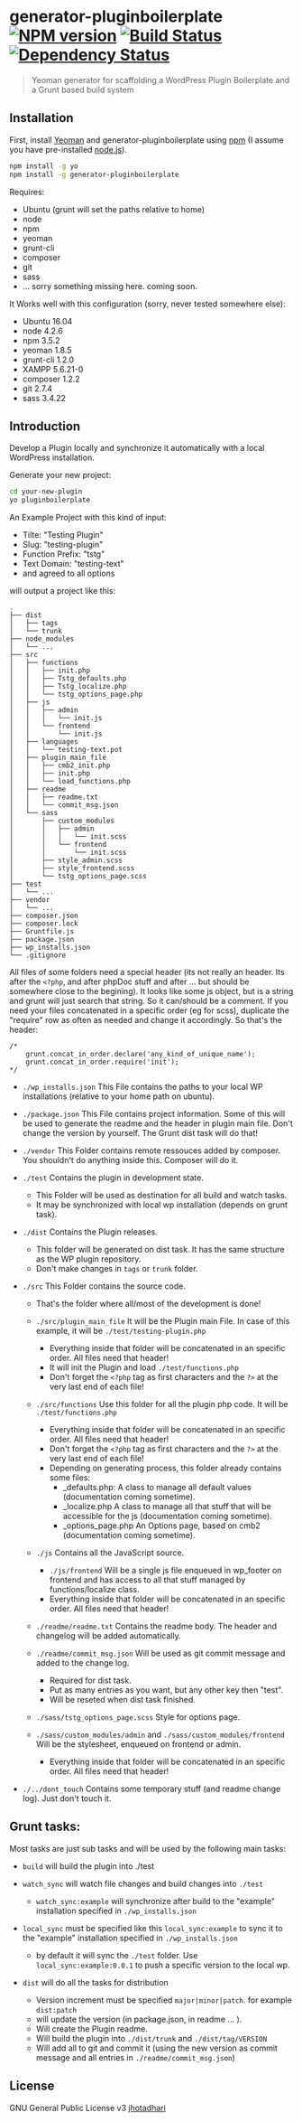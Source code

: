 # generator-pluginboilerplate [![NPM version][npm-image]][npm-url] [![Build Status][travis-image]][travis-url] [![Dependency Status][daviddm-image]][daviddm-url]
> Yeoman generator for scaffolding a WordPress Plugin Boilerplate and a Grunt based build system



## Installation

First, install [Yeoman](http://yeoman.io) and generator-pluginboilerplate using [npm](https://www.npmjs.com/) (I assume you have pre-installed [node.js](https://nodejs.org/)).

```bash
npm install -g yo
npm install -g generator-pluginboilerplate
```

Requires:
* Ubuntu  (grunt will set the paths relative to home)
* node
* npm
* yeoman
* grunt-cli
* composer
* git
* sass
* ... sorry something missing here. coming soon.

It Works well with this configuration (sorry, never tested somewhere else):
* Ubuntu 16.04
* node 4.2.6
* npm 3.5.2
* yeoman 1.8.5
* grunt-cli 1.2.0
* XAMPP 5.6.21-0
* composer 1.2.2
* git 2.7.4
* sass 3.4.22


## Introduction

Develop a Plugin locally and synchronize it automatically with a local WordPress installation.

Generate your new project:

```bash
cd your-new-plugin
yo pluginboilerplate
```

An Example Project with this kind of input:
* Tilte: "Testing Plugin"
* Slug: "testing-plugin"
* Function Prefix: "tstg"
* Text Domain: "testing-text"
* and agreed to all options

will output a project like this:

```
.
├── dist
│   ├── tags
│   └── trunk
├── node_modules
│   └── ...
├── src
│   ├── functions
│   │   ├── init.php
│   │   ├── Tstg_defaults.php
│   │   ├── Tstg_localize.php
│   │   └── tstg_options_page.php
│   ├── js
│   │   ├── admin
│   │   │   └── init.js
│   │   └── frontend
│   │       └── init.js
│   ├── languages
│   │   └── testing-text.pot
│   ├── plugin_main_file
│   │   ├── cmb2_init.php
│   │   ├── init.php
│   │   └── load_functions.php
│   ├── readme
│   │   ├── readme.txt
│   │   └── commit_msg.json
│   └── sass
│       ├── custom_modules
│       │   ├── admin
│       │   │   └── init.scss
│       │   └── frontend
│       │       └── init.scss
│       ├── style_admin.scss
│       ├── style_frontend.scss
│       └── tstg_options_page.scss
├── test
│   └── ...
├── vendor
│   └── ...
├── composer.json
├── composer.lock
├── Gruntfile.js
├── package.json
├── wp_installs.json
└── .gitignore
```


All files of some folders need a special header (its not really an header. Its after the ```<?php```, and after phpDoc stuff and after ... but should be somewhere close to the begining).
It looks like some js object, but is a string and grunt will just search that string. So it can/should be a comment.
If you need your files concatenated in a specific order (eg for scss), duplicate the "require" row as often as needed and change it accordingly.
So that's the header:
```
/*
	grunt.concat_in_order.declare('any_kind_of_unique_name');
	grunt.concat_in_order.require('init');
*/
```


* ```./wp_installs.json``` This File contains the paths to your local WP installations (relative to your home path on ubuntu).

* ```./package.json``` This File contains project information. Some of this will be used to generate the readme and the header in plugin main file. Don't change the version by yourself. The Grunt dist task will do that!

* ```./vendor``` This Folder contains remote ressouces added by composer. You shouldn't do anything inside this. Composer will do it.

* ```./test``` Contains the plugin in development state.
  * This Folder will be used as destination for all build and watch tasks.
  * It may be synchronized with local wp installation (depends on grunt task).

* ```./dist``` Contains the Plugin releases.
  * This folder will be generated on dist task. It has the same structure as the WP plugin repository.
  * Don't make changes in ```tags``` or ```trunk``` folder.

* ```./src``` This Folder contains the source code.
  * That's the folder where all/most of the development is done!

  * ```./src/plugin_main_file``` It will be the Plugin main File. In case of this example, it will be ```./test/testing-plugin.php```
    * Everything inside that folder will be concatenated in an specific order. All files need that header!
    * It will init the Plugin and load ```./test/functions.php```
    * Don't forget the ```<?php``` tag as first characters and the ```?>``` at the very last end of each file!

  * ```./src/functions``` Use this folder for all the plugin php code. It will be ```./test/functions.php```
    * Everything inside that folder will be concatenated in an specific order. All files need that header!
    * Don't forget the ```<?php``` tag as first characters and the ```?>``` at the very last end of each file!
    * Depending on generating process, this folder already contains some files:
      *  _defaults.php: A class to manage all default values (documentation coming sometime).
      *  _localize.php A class to manage all that stuff that will be accessible for the js (documentation coming sometime).
      *  _options_page.php An Options page, based on cmb2 (documentation coming sometime).

  * ```./js``` Contains all the JavaScript source.
    * ```./js/frontend``` Will be a single js file enqueued in wp_footer on frontend and has access to all that stuff managed by functions/localize class.
    * Everything inside that folder will be concatenated in an specific order. All files need that header!

  * ```./readme/readme.txt``` Contains the readme body. The header and changelog will be added automatically.

  * ```./readme/commit_msg.json``` Will be used as git commit message and added to the change log.
    * Required for dist task.
    * Put as many entries as you want, but any other key then "test".
    * Will be reseted when dist task finished.

  * ```./sass/tstg_options_page.scss``` Style for options page.

  * ```./sass/custom_modules/admin``` and ```./sass/custom_modules/frontend``` Will be the stylesheet, enqueued on frontend or admin.
    * Everything inside that folder will be concatenated in an specific order. All files need that header!

* ```./../dont_touch``` Contains some temporary stuff (and readme change log). Just don't touch it.



## Grunt tasks:
Most tasks are just sub tasks and will be used by the following main tasks:

* ```build``` will build the plugin into ./test

* ```watch_sync``` will watch file changes and build changes into ```./test```
  * ```watch_sync:example``` will synchronize after build to the "example" installation specified in ```./wp_installs.json```

* ```local_sync``` must be specified like this ```local_sync:example``` to sync it to the "example" installation specified in ```./wp_installs.json```
  * by default it will sync the ```./test``` folder. Use ```local_sync:example:0.0.1``` to push a specific version to the local wp.

* ```dist``` will do all the tasks for distribution
  * Version increment must be specified ```major|minor|patch```. for example ```dist:patch```
  * will update the version (in package.json, in readme ... ).
  * Will create the Plugin readme.
  * Will build the plugin into ```./dist/trunk``` and ```./dist/tag/VERSION```
  * Will add all to git and commit it (using the new version as commit message and all entries in ```./readme/commit_msg.json```)


## License

GNU General Public License v3 [jhotadhari](http://waterproof-webdesign.info/)


[npm-image]: https://badge.fury.io/js/generator-pluginboilerplate.svg
[npm-url]: https://npmjs.org/package/generator-pluginboilerplate
[travis-image]: https://travis-ci.org//generator-pluginboilerplate.svg?branch=master
[travis-url]: https://travis-ci.org//generator-pluginboilerplate
[daviddm-image]: https://david-dm.org//generator-pluginboilerplate.svg?theme=shields.io
[daviddm-url]: https://david-dm.org//generator-pluginboilerplate
